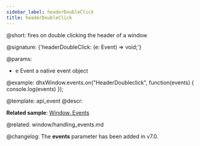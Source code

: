 ```yaml
---
sidebar_label: headerDoubleClick
title: headerDoubleClick
---          
```


@short: fires on double clicking the header of a window

@signature: {'headerDoubleClick: (e: Event) => void;'}

@params:
- e    Event       a native event object 

@example:
dhxWindow.events.on("HeaderDoubleclick", function(events) {
   console.log(events)
});


@template: api_event
@descr:

**Related sample**: [Window. Events](https://snippet.dhtmlx.com/jfu4upwd)

@related: window/handling_events.md

@changelog: 
The **events** parameter has been added in v7.0.